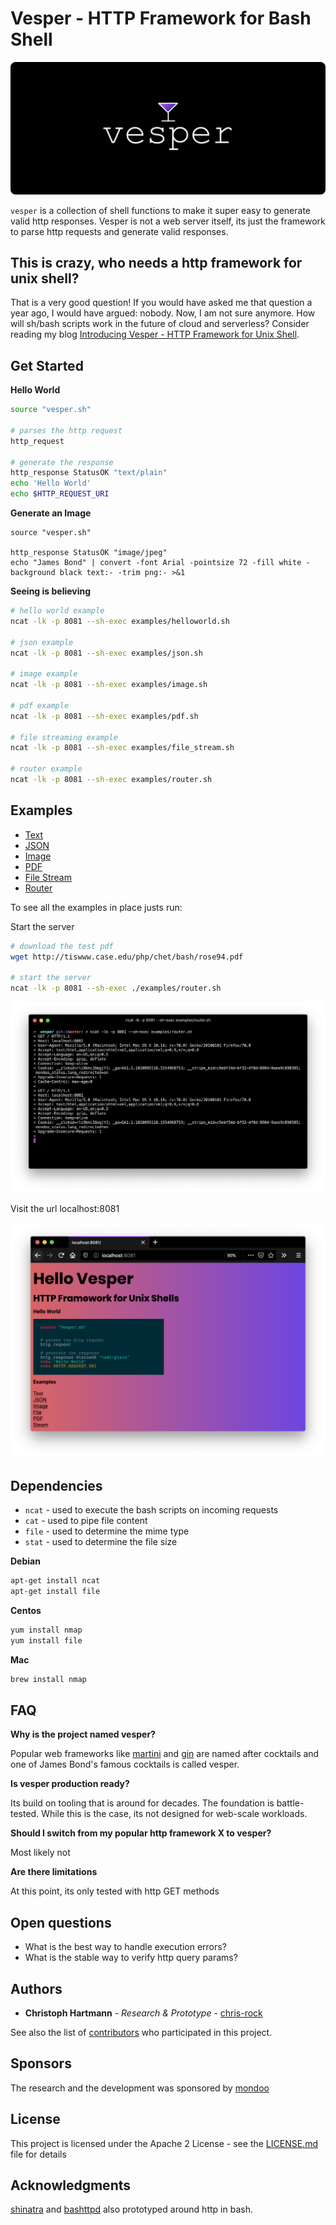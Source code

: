 # Vesper - HTTP Framework for Bash Shell

![Vesper Logo](assets/logo.png)

`vesper` is a collection of shell functions to make it super easy to generate valid http responses. Vesper is not a web server itself, its just the framework to parse http requests and generate valid responses. 

## This is crazy, who needs a http framework for unix shell?

That is a very good question! If you would have asked me that question a year ago, I would have argued: nobody. Now, I am not sure anymore. How will sh/bash scripts work in the future of cloud and serverless? Consider reading my blog [Introducing Vesper - HTTP Framework for Unix Shell](https://lollyrock.com/posts/vesper-intro-bash-shell-http-framework/).

## Get Started

**Hello World**

```bash
source "vesper.sh"

# parses the http request
http_request

# generate the response
http_response StatusOK "text/plain"
echo 'Hello World'
echo $HTTP_REQUEST_URI
```

**Generate an Image**

```bassh
source "vesper.sh"

http_response StatusOK "image/jpeg"
echo "James Bond" | convert -font Arial -pointsize 72 -fill white -background black text:- -trim png:- >&1
```

**Seeing is believing**

```bash
# hello world example
ncat -lk -p 8081 --sh-exec examples/helloworld.sh

# json example
ncat -lk -p 8081 --sh-exec examples/json.sh

# image example
ncat -lk -p 8081 --sh-exec examples/image.sh

# pdf example
ncat -lk -p 8081 --sh-exec examples/pdf.sh

# file streaming example
ncat -lk -p 8081 --sh-exec examples/file_stream.sh

# router example
ncat -lk -p 8081 --sh-exec examples/router.sh
```

## Examples

 * [Text](./examples/helloworld.sh)
 * [JSON](./examples/json.sh)
 * [Image](./examples/image.sh)
 * [PDF](./examples/pdf.sh)
 * [File Stream](./examples/file_stream.sh)
 * [Router](./examples/router.sh)

To see all the examples in place justs run:

Start the server

```bash
# download the test pdf
wget http://tiswww.case.edu/php/chet/bash/rose94.pdf

# start the server
ncat -lk -p 8081 --sh-exec ./examples/router.sh
```

![vesper cli](assets/vesper_cli.png)

Visit the url localhost:8081

![vesper browser output](assets/vesper_browser.png)

## Dependencies

- `ncat` - used to execute the bash scripts on incoming requests
- `cat` - used to pipe file content
- `file` - used to determine the mime type
- `stat` -  used to determine the file size

**Debian**

```bash
apt-get install ncat
apt-get install file
```

**Centos**

```bash
yum install nmap
yum install file
```

**Mac**

```bash
brew install nmap
```

## FAQ

**Why is the project named vesper?**

Popular web frameworks like [martini](https://github.com/go-martini/martini) and [gin](https://github.com/gin-gonic/gin) are named after cocktails and one of James Bond's famous cocktails is called vesper.

**Is vesper production ready?**

Its build on tooling that is around for decades. The foundation is battle-tested. While this is the case, its not designed for web-scale workloads.

**Should I switch from my popular http framework X to vesper?**

Most likely not

**Are there limitations**

At this point, its only tested with http GET methods

## Open questions

* What is the best way to handle execution errors?
* What is the stable way to verify http query params?

## Authors

* **Christoph Hartmann** - *Research & Prototype* - [chris-rock](https://github.com/chris-rock)

See also the list of [contributors](https://github.com/chris-rock/vesper/contributors) who participated in this project.

## Sponsors

The research and the development was sponsored by [mondoo](https://mondoo.io/)

## License

This project is licensed under the Apache 2 License - see the [LICENSE.md](LICENSE.md) file for details

## Acknowledgments

[shinatra](https://github.com/benrady/shinatra) and [bashttpd](https://github.com/avleen/bashttpd) also prototyped around http in bash.
